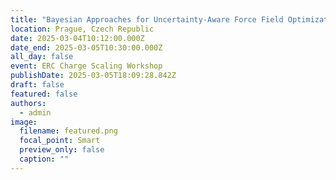 ```yaml
---
title: "Bayesian Approaches for Uncertainty-Aware Force Field Optimization and Surrogate Modeling"
location: Prague, Czech Republic
date: 2025-03-04T10:12:00.000Z
date_end: 2025-03-05T10:30:00.000Z
all_day: false
event: ERC Charge Scaling Workshop
publishDate: 2025-03-05T18:09:28.842Z
draft: false
featured: false
authors:
  - admin
image:
  filename: featured.png
  focal_point: Smart
  preview_only: false
  caption: ""
---
```


